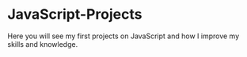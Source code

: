 # JavaScript-Projects
Here you will see my first projects on JavaScript and how I improve my skills and knowledge.
